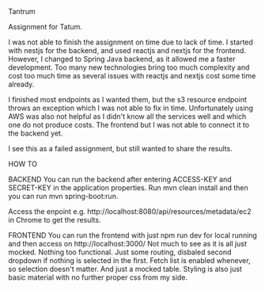 Tantrum

Assignment for Tatum.


I was not able to finish the assignment on time due to lack of time. I started with nestjs for the 
backend, and used reactjs and nextjs for the frontend. However, I changed to Spring Java backend,
as it allowed me a faster development. Too many new technologies bring too much complexity and cost
too much time as several issues with reactjs and nextjs cost some time already.

I finished most endpoints as I wanted them, but the s3 resource endpoint throws an exception which I was not able to fix in time.
Unfortunately using AWS was also not helpful as I didn't know all the services well and which one do not produce costs.
The frontend but I was not able to connect it to the backend yet.

I see this as a failed assignment, but still wanted to share the results.

HOW TO

BACKEND
You can run the backend after entering ACCESS-KEY and SECRET-KEY in the application properties. Run mvn clean install and then you can run mvn spring-boot:run.

Access the enpoint e.g. http://localhost:8080/api/resources/metadata/ec2 in Chrome to get the results.


FRONTEND
You can run the frontend with just npm run dev for local running and then access on http://localhost:3000/
Not much to see as it is all just mocked. Nothing too functional. Just some routing, disbaled second dropdown if nothing is selected in the first. 
Fetch list is enabled whenever, so selection doesn't matter. And just a mocked table. Styling is also just basic material with no further proper css from my side.
